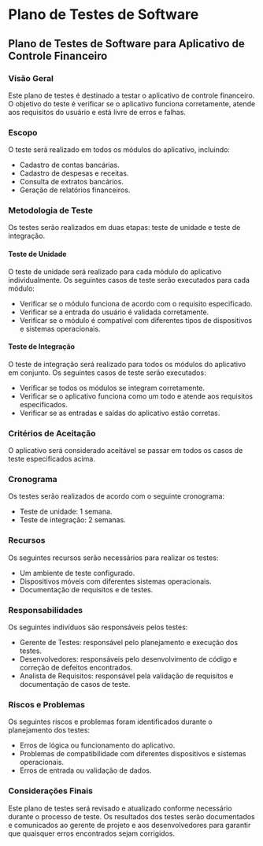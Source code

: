 # Plano de Testes de Software

## Plano de Testes de Software para Aplicativo de Controle Financeiro

### Visão Geral

Este plano de testes é destinado a testar o aplicativo de controle financeiro. O objetivo do teste é verificar se o aplicativo funciona corretamente, atende aos requisitos do usuário e está livre de erros e falhas.

### Escopo

O teste será realizado em todos os módulos do aplicativo, incluindo:

- Cadastro de contas bancárias.
- Cadastro de despesas e receitas.
- Consulta de extratos bancários.
- Geração de relatórios financeiros.

### Metodologia de Teste

Os testes serão realizados em duas etapas: teste de unidade e teste de integração.

#### Teste de Unidade

O teste de unidade será realizado para cada módulo do aplicativo individualmente. Os seguintes casos de teste serão executados para cada módulo:

- Verificar se o módulo funciona de acordo com o requisito especificado.
- Verificar se a entrada do usuário é validada corretamente.
- Verificar se o módulo é compatível com diferentes tipos de dispositivos e sistemas operacionais.

#### Teste de Integração

O teste de integração será realizado para todos os módulos do aplicativo em conjunto. Os seguintes casos de teste serão executados:

- Verificar se todos os módulos se integram corretamente.
- Verificar se o aplicativo funciona como um todo e atende aos requisitos especificados.
- Verificar se as entradas e saídas do aplicativo estão corretas.

### Critérios de Aceitação

O aplicativo será considerado aceitável se passar em todos os casos de teste especificados acima.

### Cronograma

Os testes serão realizados de acordo com o seguinte cronograma:

- Teste de unidade: 1 semana.
- Teste de integração: 2 semanas.

### Recursos

Os seguintes recursos serão necessários para realizar os testes:

- Um ambiente de teste configurado.
- Dispositivos móveis com diferentes sistemas operacionais.
- Documentação de requisitos e de testes.

### Responsabilidades

Os seguintes indivíduos são responsáveis pelos testes:

- Gerente de Testes: responsável pelo planejamento e execução dos testes.
- Desenvolvedores: responsáveis pelo desenvolvimento de código e correção de defeitos encontrados.
- Analista de Requisitos: responsável pela validação de requisitos e documentação de casos de teste.

### Riscos e Problemas

Os seguintes riscos e problemas foram identificados durante o planejamento dos testes:

- Erros de lógica ou funcionamento do aplicativo.
- Problemas de compatibilidade com diferentes dispositivos e sistemas operacionais.
- Erros de entrada ou validação de dados.

### Considerações Finais

Este plano de testes será revisado e atualizado conforme necessário durante o processo de teste. Os resultados dos testes serão documentados e comunicados ao gerente de projeto e aos desenvolvedores para garantir que quaisquer erros encontrados sejam corrigidos.

 

